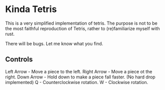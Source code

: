 # Kinda Tetris

This is a very simplified implementation of tetris. The purpose is not to be the most faithful reproduction of Tetris, rather to (re)familiarize myself with rust.

There will be bugs. Let me know what you find.

## Controls
Left Arrow - Move a piece to the left.
Right Arrow - Move a piece ot the right.
Down Arrow - Hold down to make a piece fall faster. (No hard drop implemented)
Q - Counterclockwise rotation.
W - Clockwise rotation.

